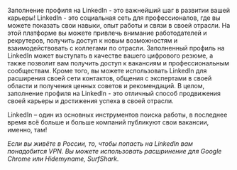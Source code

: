 Заполнение профиля на LinkedIn - это важнейший шаг в развитии вашей карьеры! LinkedIn - это социальная сеть для профессионалов, где вы можете показать свои навыки, опыт работы и связи в своей отрасли. На этой платформе вы можете привлечь внимание работодателей и рекрутеров, получить доступ к новым возможностям и взаимодействовать с коллегами по отрасли. Заполненный профиль на LinkedIn может выступать в качестве вашего цифрового резюме, а также позволит вам получить доступ к вакансиям и профессиональным сообществам. Кроме того, вы можете использовать LinkedIn для расширения своей сети контактов, общения с экспертами в своей области и получения ценных советов и рекомендаций. В целом, заполнение профиля на LinkedIn - это отличный способ продвижения своей карьеры и достижения успеха в своей отрасли.

LinkedIn – один из основных инструментов поиска работы, в последнее время всё больше и больше компаний публикуют свои вакансии, именно, там!

*Если вы живёте в России, то, чтобы попасть на LinkedIn вам понадобится VPN. Вы можете использовать расшринение для Google Chrome или Hidemyname, SurfShark.*
